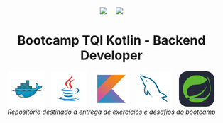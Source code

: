 <div align="center">
  <span>
    <img width="90px" src="https://hermes.dio.me/tracks/4c796cee-bef5-4048-8fbe-260527c11f45.png"> &nbsp; &nbsp;
    <img width="200px" src="https://hermes.digitalinnovation.one/assets/diome/logo-full.svg">
  </span>

  # Bootcamp TQI Kotlin - Backend Developer
</div>
<div align="center">
    <img width="80px" src="https://raw.githubusercontent.com/daniilshat/dev-streamdeck-icons/main/icons/docker-color-light.png" />&nbsp &nbsp
    <img width="80px" src="https://raw.githubusercontent.com/daniilshat/dev-streamdeck-icons/main/icons/java-color-light.png" />&nbsp &nbsp
    <img width="80px" src="https://raw.githubusercontent.com/daniilshat/dev-streamdeck-icons/main/icons/kotlin-color-light.png" />&nbsp &nbsp
    <img width="80px" src="https://raw.githubusercontent.com/daniilshat/dev-streamdeck-icons/main/icons/mysql-color-light.png" />&nbsp &nbsp
    <img width="80px" src="https://raw.githubusercontent.com/tandpfun/skill-icons/59059d9d1a2c092696dc66e00931cc1181a4ce1f/icons/Spring-Dark.svg" />
</div>
<div align="center"><i>Repositório destinado a entrega de exercícios e desafios do bootcamp</i></div>